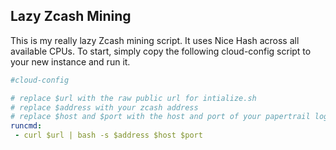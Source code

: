 Lazy Zcash Mining
-----------------

This is my really lazy Zcash mining script. It uses Nice Hash across all available CPUs.
To start, simply copy the following cloud-config script to your new instance and run it.

```yaml
#cloud-config

# replace $url with the raw public url for intialize.sh
# replace $address with your zcash address
# replace $host and $port with the host and port of your papertrail log destination
runcmd:
 - curl $url | bash -s $address $host $port
 ```